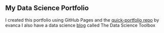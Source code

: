 ## My Data Science Portfolio

I created this portfolio using GitHub Pages and the [quick-portfolio repo](https://github.com/evanca/quick-portfolio) by evanca
I also have a data science [blog](https://thedstoolbox.wixsite.com/thedstoolbox) called The Data Science Toolbox  

